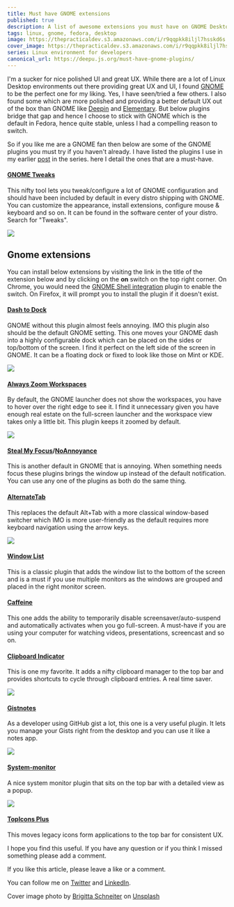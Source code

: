 ```yaml
---
title: Must have GNOME extensions
published: true
description: A list of awesome extensions you must have on GNOME Desktop
tags: linux, gnome, fedora, desktop
image: https://thepracticaldev.s3.amazonaws.com/i/r9qqpkk8iljl7hsskd6s.jpg
cover_image: https://thepracticaldev.s3.amazonaws.com/i/r9qqpkk8iljl7hsskd6s.jpg
series: Linux environment for developers
canonical_url: https://deepu.js.org/must-have-gnome-plugins/
---
```


I'm a sucker for nice polished UI and great UX. While there are a lot of Linux Desktop environments out there providing great UX and UI, I found [GNOME](https://www.gnome.org/) to be the perfect one for my liking. Yes, I have seen/tried a few others. I also found some which are more polished and providing a better default UX out of the box than GNOME like [Deepin](https://www.deepin.org/en/dde/) and [Elementary](https://elementary.io/). But below plugins bridge that gap and hence I choose to stick with GNOME which is the default in Fedora, hence quite stable, unless I had a compelling reason to switch.

So if you like me are a GNOME fan then below are some of the GNOME plugins you must try if you haven't already. I have listed the plugins I use in my earlier [post](https://dev.to/deepu105/my-beautiful-linux-development-environment-2afc) in the series. here I detail the ones that are a must-have.

#### [GNOME Tweaks](https://wiki.gnome.org/Apps/Tweaks)
This nifty tool lets you tweak/configure a lot of GNOME configuration and should have been included by default in every distro shipping with GNOME. You can customize the appearance, install extensions, configure mouse & keyboard and so on. It can be found in the software center of your distro. Search for "Tweaks". 

![](https://thepracticaldev.s3.amazonaws.com/i/ka7xuw8odrmnoi8cs383.png)

## Gnome extensions

You can install below extensions by visiting the link in the title of the extension below and by clicking on the **on** switch on the top right corner. On Chrome, you would need the [GNOME Shell integration](https://chrome.google.com/webstore/detail/gnome-shell-integration/gphhapmejobijbbhgpjhcjognlahblep) plugin to enable the switch. On Firefox, it will prompt you to install the plugin if it doesn't exist.

#### [Dash to Dock](https://extensions.gnome.org/extension/307/dash-to-dock/)
GNOME without this plugin almost feels annoying. IMO this plugin also should be the default GNOME setting. This one moves your GNOME dash into a highly configurable dock which can be placed on the sides or top/bottom of the screen. I find it perfect on the left side of the screen in GNOME. It can be a floating dock or fixed to look like those on Mint or KDE.

![](https://thepracticaldev.s3.amazonaws.com/i/we6s8tmhez5e07s25yrr.png)

#### [Always Zoom Workspaces](https://extensions.gnome.org/extension/503/always-zoom-workspaces/)
By default, the GNOME launcher does not show the workspaces, you have to hover over the right edge to see it. I find it unnecessary given you have enough real estate on the full-screen launcher and the workspace view takes only a little bit. This plugin keeps it zoomed by default.

![](https://thepracticaldev.s3.amazonaws.com/i/11i5wsf8ymo2pt2gpne8.png)

#### [Steal My Focus](https://extensions.gnome.org/extension/234/steal-my-focus/)/[NoAnnoyance](https://extensions.gnome.org/extension/1236/noannoyance/)
This is another default in GNOME that is annoying. When something needs focus these plugins brings the window up instead of the default notification. You can use any one of the plugins as both do the same thing.

#### [AlternateTab](https://extensions.gnome.org/extension/15/alternatetab/)
This replaces the default Alt+Tab with a more classical window-based switcher which IMO is more user-friendly as the default requires more keyboard navigation using the arrow keys.

![](https://thepracticaldev.s3.amazonaws.com/i/bjt36nvje3640e3h92dq.png)

#### [Window List](https://extensions.gnome.org/extension/602/window-list/)
This is a classic plugin that adds the window list to the bottom of the screen and is a must if you use multiple monitors as the windows are grouped and placed in the right monitor screen.

#### [Caffeine](https://extensions.gnome.org/extension/517/caffeine/)
This one adds the ability to temporarily disable screensaver/auto-suspend and automatically activates when you go full-screen. A must-have if you are using your computer for watching videos, presentations, screencast and so on.

#### [Clipboard Indicator](https://extensions.gnome.org/extension/779/clipboard-indicator/)
This is one my favorite. It adds a nifty clipboard manager to the top bar and provides shortcuts to cycle through clipboard entries. A real time saver.

![](https://thepracticaldev.s3.amazonaws.com/i/lpfvqyn7x7tb1044s4hx.png)

#### [Gistnotes](https://extensions.gnome.org/extension/917/gistnotes/)
As a developer using GitHub gist a lot, this one is a very useful plugin. It lets you manage your Gists right from the desktop and you can use it like a notes app.

![](https://thepracticaldev.s3.amazonaws.com/i/lv88q4p5dadlvpa8dzmq.png)

#### [System-monitor](https://extensions.gnome.org/extension/120/system-monitor/)
A nice system monitor plugin that sits on the top bar with a detailed view as a popup.

![](https://thepracticaldev.s3.amazonaws.com/i/rrlpbd1sbun38e248isx.png)

#### [TopIcons Plus](https://extensions.gnome.org/extension/1031/topicons/)
This moves legacy icons form applications to the top bar for consistent UX.

I hope you find this useful. If you have any question or if you think I missed something please add a comment.

If you like this article, please leave a like or a comment.

You can follow me on [Twitter](https://twitter.com/deepu105) and [LinkedIn](https://www.linkedin.com/in/deepu05/).

Cover image photo by [Brigitta Schneiter](https://unsplash.com/@brisch27?utm_source=unsplash&utm_medium=referral&utm_content=creditCopyText) on [Unsplash](https://unsplash.com/search/photos/gnome?utm_source=unsplash&utm_medium=referral&utm_content=creditCopyText)
